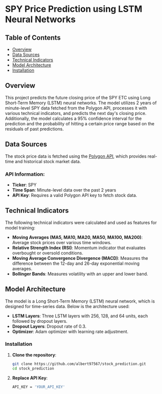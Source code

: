 # SPY Price Prediction using LSTM Neural Networks

## Table of Contents
- [Overview](#overview)
- [Data Sources](#data-sources)
- [Technical Indicators](#technical-indicators)
- [Model Architecture](#model-architecture)
- [Installation](#installation)

## Overview

This project predicts the future closing price of the SPY ETC using Long Short-Term Memory (LSTM) neural networks. The model utilizes 2 years of minute-level SPY data fetched from the Polygon API, processes it with various technical indicators, and predicts the next day's closing price. Additionally, the model calculates a 95% confidence interval for the prediction and the probability of hitting a certain price range based on the residuals of past predictions.

## Data Sources
The stock price data is fetched using the [Polygon API](https://polygon.io/), which provides real-time and historical stock market data.

### API Information:
- **Ticker**: SPY
- **Time Span**: Minute-level data over the past 2 years
- **API Key**: Requires a valid Polygon API key to fetch stock data.

## Technical Indicators

The following technical indicators were calculated and used as features for model training:

- **Moving Averages (MA5, MA10, MA20, MA50, MA100, MA200)**: Average stock prices over various time windows.
- **Relative Strength Index (RSI)**: Momentum indicator that evaluates overbought or oversold conditions.
- **Moving Average Convergence Divergence (MACD)**: Measures the difference between the 12-day and 26-day exponential moving averages.
- **Bollinger Bands**: Measures volatility with an upper and lower band.

## Model Architecture

The model is a Long Short-Term Memory (LSTM) neural network, which is designed for time-series data. Below is the architecture used:

- **LSTM Layers**: Three LSTM layers with 256, 128, and 64 units, each followed by dropout layers.
- **Dropout Layers**: Dropout rate of 0.3.
- **Optimizer**: Adam optimizer with learning rate adjustment.

### Installation

1. **Clone the repository**:

   ```bash
   git clone https://github.com/albert97567/stock_prediction.git
   cd stock_prediction
   ```
2. **Replace API Key**:
   ```bash
   API_KEY = 'YOUR_API_KEY'
   ```

  
